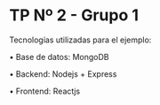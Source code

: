 # TP Nº 2 - Grupo 1

Tecnologías utilizadas para el ejemplo:

• Base de datos: MongoDB

• Backend: Nodejs + Express

• Frontend: Reactjs
